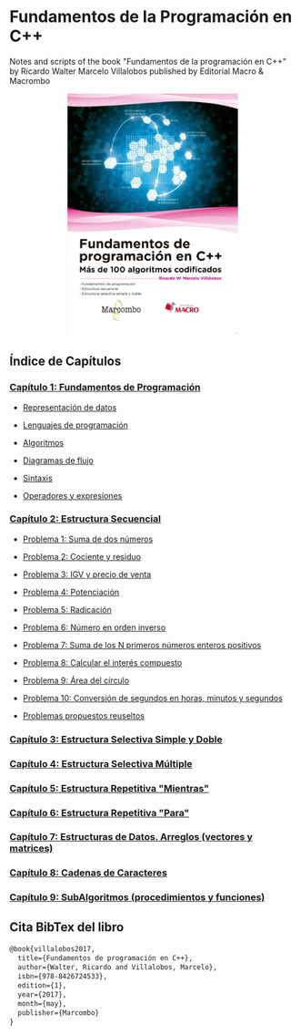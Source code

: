 # Fundamentos de la Programación en C++

Notes and scripts of the book "Fundamentos de la programación en C++" by Ricardo Walter Marcelo Villalobos published by Editorial Macro & Macrombo

<div align="center">
  <img src="./img/Cover_Book.png" alt="Cover" width="300" height="auto">
</div>

## Índice de Capítulos

### [Capítulo 1: Fundamentos de Programación](./Capítulos/Capítulo_1_Fundamentos-de-programación)

- [Representación de datos](./Capítulos/Capítulo_1_Fundamentos-de-programación/1-Representación_de_datos.md)

- [Lenguajes de programación](./Capítulos/Capítulo_1_Fundamentos-de-programación/2-Lenguajes_de_programación.md)

- [Algoritmos](./Capítulos/Capítulo_1_Fundamentos-de-programación/3-Algoritmos.md)

- [Diagramas de flujo](./Capítulos/Capítulo_1_Fundamentos-de-programación/4-Diagramas_de_flujo.md)

- [Sintaxis](./Capítulos/Capítulo_1_Fundamentos-de-programación/5-Sintaxis.md)

- [Operadores y expresiones](./Capítulos/Capítulo_1_Fundamentos-de-programación/6-Operadores-y-expresiones.md)

### [Capítulo 2: Estructura Secuencial](./Capítulos/Capítulo_2_Estructura-secuencial)

- [Problema 1: Suma de dos números](./Capítulos/Capítulo_2_Estructura-secuencial/Scripts/Problema_1.cpp)

- [Problema 2: Cociente y residuo](./Capítulos/Capítulo_2_Estructura-secuencial/Scripts/Problema_2.cpp)

- [Problema 3: IGV y precio de venta](./Capítulos/Capítulo_2_Estructura-secuencial/Scripts/Problema_3.cpp)

- [Problema 4: Potenciación](./Capítulos/Capítulo_2_Estructura-secuencial/Scripts/Problema_4.cpp)

- [Problema 5: Radicación](./Capítulos/Capítulo_2_Estructura-secuencial/Scripts/Problema_5.cpp)

- [Problema 6: Número en orden inverso](./Capítulos/Capítulo_2_Estructura-secuencial/Scripts/Problema_6.cpp)

- [Problema 7: Suma de los N primeros números enteros positivos](./Capítulos/Capítulo_2_Estructura-secuencial/Scripts/Problema_7.cpp)

- [Problema 8: Calcular el interés compuesto](./Capítulos/Capítulo_2_Estructura-secuencial/Scripts/Problema_8.cpp)

- [Problema 9: Área del círculo](./Capítulos/Capítulo_2_Estructura-secuencial/Scripts/Problema_9.cpp)

- [Problema 10: Conversión de segundos en horas, minutos y segundos](./Capítulos/Capítulo_2_Estructura-secuencial/Scripts/Problema_10.cpp)

- [Problemas propuestos reuseltos](./Capítulos/Capítulo_2_Estructura-secuencial/Notes/Cap_2_Problemas_propuestos.md)

### [Capítulo 3: Estructura Selectiva Simple y Doble](./Capítulos/Capítulo_3_Estrucutra-selectiva-simple-y-doble)

### [Capítulo 4: Estructura Selectiva Múltiple](./Capítulos/Capítulo_4_Estructura-selectiva-múltiple)

### [Capítulo 5: Estructura Repetitiva "Mientras"](./Capítulos/Capítulo_5_Estructura-repetitiva-<Mientras>)

### [Capítulo 6: Estructura Repetitiva "Para"](./Capítulos/Capítulo_6_Estructura-repetitiva-<Para>)

### [Capítulo 7: Estructuras de Datos. Arreglos (vectores y matrices)](./Capítulos/Capítulo_7_Estructuras-de-datos-Arreglos-(vectores-y-matrices))

### [Capítulo 8: Cadenas de Caracteres](./Capítulos/Capítulo_8_Cadenas-de-caracteres)

### [Capítulo 9: SubAlgoritmos (procedimientos y funciones)](./Capítulos/Capítulo_9_SubAlgoritmos-(procedimientos-y-funciones))


## Cita BibTex del libro

```
@book{villalobos2017,
  title={Fundamentos de programación en C++},
  author={Walter, Ricardo and Villalobos, Marcelo},
  isbn={978-8426724533},
  edition={1},
  year={2017},
  month={may},
  publisher={Marcombo}
}
```